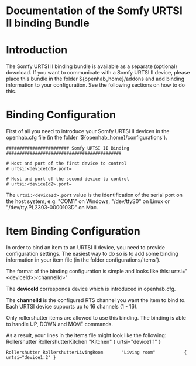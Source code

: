 # Documentation of the Somfy URTSI II binding Bundle

# Introduction

The Somfy URTSI II binding bundle is available as a separate (optional) download. If you want to communicate with a Somfy URTSI II device, please place this bundle in the folder ${openhab_home}/addons and add binding information to your configuration. See the following sections on how to do this.

# Binding Configuration

First of all you need to introduce your Somfy URTSI II devices in the openhab.cfg file (in the folder '${openhab_home}/configurations').

    ######################## Somfy URTSI II Binding ############################################
    
    # Host and port of the first device to control
    # urtsi:<deviceId1>.port=
    
    # Host and port of the second device to control
    # urtsi:<deviceId2>.port=
    

The `urtsi:<deviceId>.port` value is the identification of the serial port on the host system, e.g. "COM1" on Windows, "/dev/ttyS0" on Linux or "/dev/tty.PL2303-0000103D" on Mac.


# Item Binding Configuration

In order to bind an item to an URTSI II device, you need to provide configuration settings. The easiest way to do so is to add some binding information in your item file (in the folder configurations/items`).

The format of the binding configuration is simple and looks like this:
    urtsi="\<deviceId\>:\<channelId\>"

The **deviceId** corresponds device which is introduced in openhab.cfg.

The **channelId** is the configured RTS channel you want the item to bind to. Each URTSI device supports up to 16 channels (1 - 16).

Only rollershutter items are allowed to use this binding. The binding is able to handle UP, DOWN and MOVE commands.

As a result, your lines in the items file might look like the following:
    Rollershutter RollershutterKitchen   		"Kitchen"               { urtsi="device1:1" }
    
    Rollershutter RollershutterLivingRoom   	"Living room"           { urtsi="device1:2" }